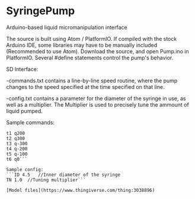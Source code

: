# SyringePump
Arduino-based liquid micromanipulation interface

The source is built using Atom / PlatformIO. If compiled with the stock Arduino IDE, some libraries may have to be manually included (Recommended to use Atom).
Download the source, and open Pump.ino in PlatformIO. Several #define statements control the pump's behavior.

SD Interface:

-commands.txt contains a line-by-line speed routine, where the pump changes to the speed specified at the time specified on that line.

-config.txt contains a parameter for the diameter of the syringe in use, as well as a multiplier. The Multiplier is used to precisely tune the ammount of liquid pumped.

Sample commands:
```t0 q100
t1 q200
t2 q300
t3 q-300
t4 q-200
t5 q-100
t6 q0```

Sample config:
```ID 4.5	//Inner diameter of the syringe
TN 1.0	//Tuning multiplier```

[Model files](https://www.thingiverse.com/thing:3038896)